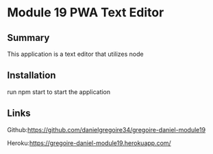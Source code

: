 # Module 19 PWA Text Editor 

## Summary 
This application is a text editor that utilizes node 

## Installation 
run npm start to start the application

## Links 
Github:https://github.com/danielgregoire34/gregoire-daniel-module19

Heroku:https://gregoire-daniel-module19.herokuapp.com/
